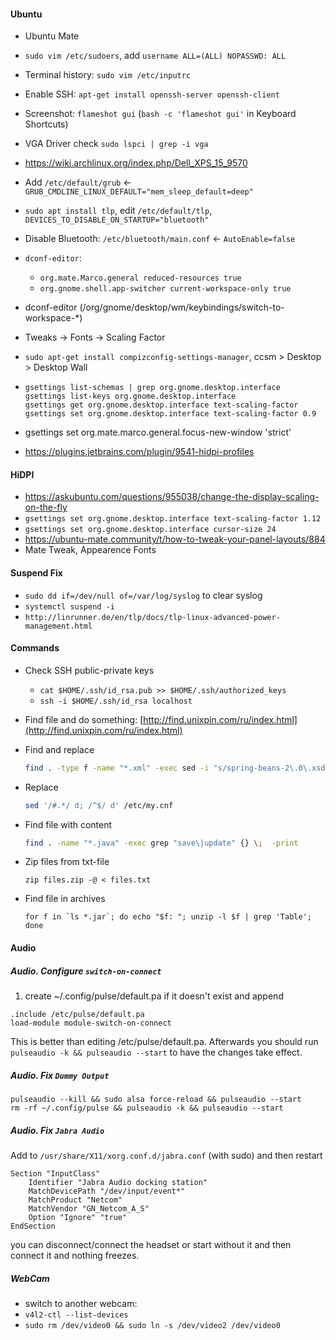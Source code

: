 #### Ubuntu
- Ubuntu Mate
- `sudo vim /etc/sudoers`, add `username ALL=(ALL) NOPASSWD: ALL`
- Terminal history: ```sudo vim /etc/inputrc```
- Enable SSH:  ```apt-get install openssh-server openssh-client```
- Screenshot: `flameshot gui` (`bash -c 'flameshot gui'` in Keyboard Shortcuts)
- VGA Driver check `sudo lspci | grep -i vga`
- <https://wiki.archlinux.org/index.php/Dell_XPS_15_9570>
- Add `/etc/default/grub` <- `GRUB_CMDLINE_LINUX_DEFAULT="mem_sleep_default=deep"`
- `sudo apt install tlp`, edit `/etc/default/tlp`, `DEVICES_TO_DISABLE_ON_STARTUP="bluetooth"`



- Disable Bluetooth: `/etc/bluetooth/main.conf` <- `AutoEnable=false`
- `dconf-editor`:
    - `org.mate.Marco.general reduced-resources true`
    - `org.gnome.shell.app-switcher current-workspace-only true`

- dconf-editor (/org/gnome/desktop/wm/keybindings/switch-to-workspace-*)
- Tweaks -> Fonts -> Scaling Factor
- `sudo apt-get install compizconfig-settings-manager`, ccsm > Desktop > Desktop Wall
- ``` 
  gsettings list-schemas | grep org.gnome.desktop.interface
  gsettings list-keys org.gnome.desktop.interface
  gsettings get org.gnome.desktop.interface text-scaling-factor
  gsettings set org.gnome.desktop.interface text-scaling-factor 0.9
  ```
- gsettings set org.mate.marco.general.focus-new-window 'strict'
- https://plugins.jetbrains.com/plugin/9541-hidpi-profiles  

#### HiDPI
- https://askubuntu.com/questions/955038/change-the-display-scaling-on-the-fly
- `gsettings set org.gnome.desktop.interface text-scaling-factor 1.12`
- `gsettings set org.gnome.desktop.interface cursor-size 24`
- https://ubuntu-mate.community/t/how-to-tweak-your-panel-layouts/884
- Mate Tweak, Appearence Fonts 

#### Suspend Fix
- `sudo dd if=/dev/null of=/var/log/syslog` to clear syslog
- `systemctl suspend -i`
- `http://linrunner.de/en/tlp/docs/tlp-linux-advanced-power-management.html`

#### Commands
- Check SSH public-private keys
    - `cat $HOME/.ssh/id_rsa.pub >> $HOME/.ssh/authorized_keys`
    - `ssh -i $HOME/.ssh/id_rsa localhost`
- Find file and do something: [http://find.unixpin.com/ru/index.html](http://find.unixpin.com/ru/index.html)
- Find and replace
    ```bash
    find . -type f -name "*.xml" -exec sed -i "s/spring-beans-2\.0\.xsd/spring-beans-3\.0\.xsd/g" {} \;
    ```
- Replace
    ```bash
    sed '/#.*/ d; /^$/ d' /etc/my.cnf
    ```
- Find file with content
    ```bash
    find . -name "*.java" -exec grep "save\|update" {} \;  -print
    ```

- Zip files from txt-file
    ```
    zip files.zip -@ < files.txt
    ```
- Find file in archives
    ```
    for f in `ls *.jar`; do echo "$f: "; unzip -l $f | grep 'Table'; done
    ```

#### Audio

##### Audio. Configure `switch-on-connect` 
1. create ~/.config/pulse/default.pa if it doesn't exist and append
```
.include /etc/pulse/default.pa
load-module module-switch-on-connect
```
This is better than editing /etc/pulse/default.pa.
Afterwards you should run ```pulseaudio -k && pulseaudio --start``` to have the changes take effect.

##### Audio. Fix `Dummy Output`
```
pulseaudio --kill && sudo alsa force-reload && pulseaudio --start
rm -rf ~/.config/pulse && pulseaudio -k && pulseaudio --start
```

##### Audio. Fix `Jabra Audio`
Add to `/usr/share/X11/xorg.conf.d/jabra.conf` (with sudo) and then restart  
```
Section "InputClass"
    Identifier "Jabra Audio docking station"
    MatchDevicePath "/dev/input/event*"
    MatchProduct "Netcom"
    MatchVendor "GN_Netcom_A_S"
    Option "Ignore" "true"
EndSection
```
you can disconnect/connect the headset or start without it and then connect it and nothing freezes.

##### WebCam
- switch to another webcam: 
- `v4l2-ctl --list-devices`
- `sudo rm /dev/video0 && sudo ln -s /dev/video2 /dev/video0`
